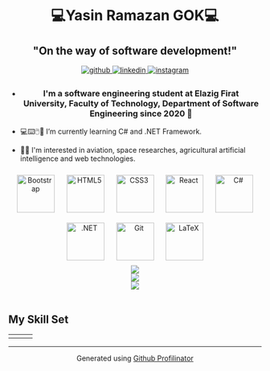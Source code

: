 # <div align="center">💻Yasin Ramazan GOK💻</div>  
  

## <div align="center">"On the way of software development!"</div>  
  

<div align="center">
<a href="https://github.com/yasinramazan1" target="_blank">
<img src=https://img.shields.io/badge/github-%2324292e.svg?&style=for-the-badge&logo=github&logoColor=white alt=github style="margin-bottom: 5px;" />
</a>
<a href="https://linkedin.com/in/https://www.linkedin.com/in/yasinramazangok00/" target="_blank">
<img src=https://img.shields.io/badge/linkedin-%231E77B5.svg?&style=for-the-badge&logo=linkedin&logoColor=white alt=linkedin style="margin-bottom: 5px;" />
</a>
<a href="https://instagram.com/yrg1110" target="_blank">
<img src=https://img.shields.io/badge/instagram-%23000000.svg?&style=for-the-badge&logo=instagram&logoColor=white alt=instagram style="margin-bottom: 5px;" />
</a>  
</div>  
  

- ### <div align="center">I'm a software engineering student at Elazig Firat University, Faculty of Technology, Department of Software Engineering since 2020 🚀</div>  
  

- 💻⌨️🖱️💾  I’m currently learning C# and .NET Framework.  
  

- 👨‍💻  I'm interested in aviation, space researches, agricultural artificial intelligence and web technologies.  
  

<div align="center">  
<a href="https://getbootstrap.com/docs/3.4/javascript/" target="_blank"><img style="margin: 10px" src="https://profilinator.rishav.dev/skills-assets/bootstrap-plain.svg" alt="Bootstrap" height="75" /></a>  
<a href="https://en.wikipedia.org/wiki/HTML5" target="_blank"><img style="margin: 10px" src="https://profilinator.rishav.dev/skills-assets/html5-original-wordmark.svg" alt="HTML5" height="75" /></a>  
<a href="https://www.w3schools.com/css/" target="_blank"><img style="margin: 10px" src="https://profilinator.rishav.dev/skills-assets/css3-original-wordmark.svg" alt="CSS3" height="75" /></a>  
<a href="https://reactjs.org/" target="_blank"><img style="margin: 10px" src="https://profilinator.rishav.dev/skills-assets/react-original-wordmark.svg" alt="React" height="75" /></a>  
<a href="https://docs.microsoft.com/en-us/dotnet/csharp/" target="_blank"><img style="margin: 10px" src="https://profilinator.rishav.dev/skills-assets/csharp-original.svg" alt="C#" height="75" /></a>  
<a href="https://dotnet.microsoft.com/download/dotnet-framework" target="_blank"><img style="margin: 10px" src="https://profilinator.rishav.dev/skills-assets/dot-net-original-wordmark.svg" alt=".NET" height="75" /></a>  
<a href="https://github.com/" target="_blank"><img style="margin: 10px" src="https://profilinator.rishav.dev/skills-assets/git-scm-icon.svg" alt="Git" height="75" /></a>  
<a href="https://www.latex-project.org/" target="_blank"><img style="margin: 10px" src="https://profilinator.rishav.dev/skills-assets/latex.png" alt="LaTeX" height="75" /></a>  
</div>  

<div align="center"><img src="https://github-readme-stats.vercel.app/api/top-langs/?username=yasinramazan1&hide_border=true&layout=compact" align="center" /></div>  

<div align="center"><img src="https://spotify-github-profile.vercel.app/api/view?uid=31lz464232cvm53e2d2i6ht6lsr4&cover_image=true&theme=default&show_offline=false&background_color=0d0d0d&bar_color=53b14f&bar_color_cover=true" /></div>  

<div align="center">
<img src="https://komarev.com/ghpvc/?username=yasinramazan1&&style=flat-square" align="center" />
</div>  
  

<br/>  


## My Skill Set  
<table><tr><td valign="top" width="33%">



</td><td valign="top" width="33%">



</td><td valign="top" width="33%">



</td></tr></table>  



  



----
<div align="center">Generated using <a href="https://profilinator.rishav.dev/" target="_blank">Github Profilinator</a></div>
